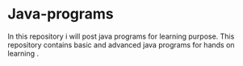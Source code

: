 # Java-programs
In this repository i will post java programs for learning purpose.
This repository contains basic and advanced java programs for hands on learning .
